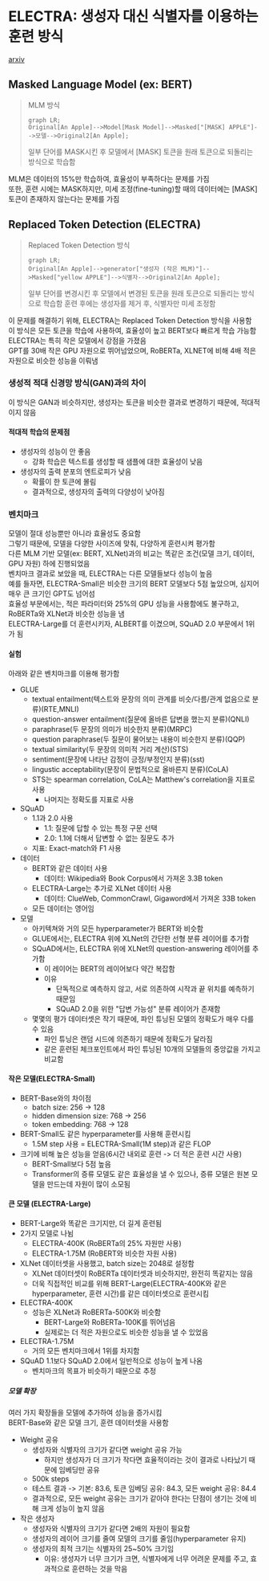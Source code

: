 # ELECTRA: 생성자 대신 식별자를 이용하는 훈련 방식

[arxiv](https://arxiv.org/pdf/2003.10555)

## Masked Language Model (ex: BERT)

> MLM 방식
> ```mermaid
> graph LR;
> Original[An Apple]-->Model[Mask Model]-->Masked["[MASK] APPLE"]-->모델-->Original2[An Apple];
> ```
> 일부 단어를 MASK시킨 후 모델에서 [MASK] 토큰을 원래 토큰으로 되돌리는 방식으로 학습함

MLM은 데이터의 15%만 학습하여, 효율성이 부족하다는 문제를 가짐  
또한, 훈련 시에는 MASK하지만, 미세 조정(fine-tuning)할 때의 데이터에는 [MASK] 토큰이 존재하지 않는다는 문제를 가짐

## Replaced Token Detection (ELECTRA)

> Replaced Token Detection 방식
> ```mermaid
> graph LR;
> Original[An Apple]-->generator["생성자 (작은 MLM)"]-->Masked["yellow APPLE"]-->식별자-->Original2[An Apple];
> ```
> 일부 단어를 변경시킨 후 모델에서 변경된 토큰을 원래 토큰으로 되돌리는 방식으로 학습함
> 훈련 후에는 생성자를 제거 후, 식별자만 미세 조정함

이 문제를 해결하기 위해, ELECTRA는 Replaced Token Detection 방식을 사용함  
이 방식은 모든 토큰을 학습에 사용하여, 효율성이 높고 BERT보다 빠르게 학습 가능함  
ELECTRA는 특히 작은 모델에서 강점을 가졌음  
GPT를 30배 작은 GPU 자원으로 뛰어넘었으며, RoBERTa, XLNET에 비해 4배 적은 자원으로 비슷한 성능을 이뤄냄  

### 생성적 적대 신경망 방식(GAN)과의 차이

이 방식은 GAN과 비슷하지만, 생성자는 토큰을 비슷한 결과로 변경하기 때문에, 적대적이지 않음  

#### 적대적 학습의 문제점

- 생성자의 성능이 안 좋음
  - 강화 학습은 텍스트를 생성할 때 샘플에 대한 효율성이 낮음
- 생성자의 출력 분포의 엔트로피가 낮음
  - 확률이 한 토큰에 몰림
  - 결과적으로, 생성자의 출력의 다양성이 낮아짐

### 벤치마크

모델이 절대 성능뿐만 아니라 효율성도 중요함  
그렇기 때문에, 모델을 다양한 사이즈에 맞춰, 다양하게 훈련시켜 평가함  
다른 MLM 기반 모델(ex: BERT, XLNet)과의 비교는 똑같은 조건(모델 크기, 데이터, GPU 자원) 하에 진행되었음  
벤치마크 결과로 보았을 때, ELECTRA는 다른 모델들보다 성능이 높음  
예를 들자면, ELECTRA-Small은 비슷한 크기의 BERT 모델보다 5점 높았으며, 심지어 매우 큰 크기인 GPT도 넘어섬  
효율성 부문에서는, 적은 파라미터와 25%의 GPU 성능을 사용함에도 불구하고, RoBERTa와 XLNet과 비슷한 성능을 냄  
ELECTRA-Large를 더 훈련시키자, ALBERT를 이겼으며, SQuAD 2.0 부문에서 1위가 됨

#### 실험

아래와 같은 벤치마크를 이용해 평가함
- GLUE
  - textual entailment(텍스트와 문장의 의미 관계를 비슷/다름/관계 없음으로 분류)(RTE,MNLI)
  - question-answer entailment(질문에 올바른 답변을 했는지 분류)(QNLI)
  - paraphrase(두 문장의 의미가 비슷한지 분류)(MRPC)
  - question paraphrase(두 질문이 물어보는 내용이 비슷한지 분류)(QQP)
  - textual similarity(두 문장의 의미적 거리 계산)(STS)
  - sentiment(문장에 나타난 감정이 긍정/부정인지 분류)(sst)
  - lingustic acceptability(문장이 문법적으로 올바른지 분류)(CoLA)
  - STS는 spearman correlation, CoLA는 Matthew's correlation을 지표로 사용
    - 나머지는 정확도를 지표로 사용
- SQuAD
  - 1.1과 2.0 사용
    - 1.1: 질문에 답할 수 있는 특정 구문 선택
    - 2.0: 1.1에 더해서 답변할 수 없는 질문도 추가
  - 지표: Exact-match와 F1 사용
- 데이터
  - BERT와 같은 데이터 사용
    - 데이터: Wikipedia와 Book Corpus에서 가져온 3.3B token
  - ELECTRA-Large는 추가로 XLNet 데이터 사용
    - 데이터: ClueWeb, CommonCrawl, Gigaword에서 가져온 33B token
  - 모든 데이터는 영어임
- 모델
  - 아키텍쳐와 거의 모든 hyperparameter가 BERT와 비슷함
  - GLUE에서는, ELECTRA 위에 XLNet의 간단한 선형 분류 레이어를 추가함
  - SQuAD에서는, ELECTRA 위에 XLNet의 question-answering 레이어를 추가함
    - 이 레이어는 BERT의 레이어보다 약간 복잡함
    - 이유
      - 단독적으로 예측하지 않고, 서로 의존하여 시작과 끝 위치를 예측하기 때문임
      - SQuAD 2.0을 위한 "답변 가능성" 분류 레이어가 존재함
  - 몇몇의 평가 데이터셋은 작기 때문에, 파인 튜닝된 모델의 정확도가 매우 다를 수 있음
    - 파인 튜닝은 랜덤 시드에 의존하기 때문에 정확도가 달라짐
    - 같은 훈련된 체크포인트에서 파인 튜닝된 10개의 모델들의 중앙값을 가지고 비교함

#### 작은 모델(ELECTRA-Small)

- BERT-Base와의 차이점
  - batch size: 256 -> 128
  - hidden dimension size: 768 -> 256
  - token embedding: 768 -> 128
- BERT-Small도 같은 hyperparameter를 사용해 훈련시킴
  - 1.5M step 사용 = ELECTRA-Small(1M step)과 같은 FLOP
- 크기에 비해 높은 성능을 얻음(6시간 내외로 훈련 -> 더 적은 훈련 시간 사용)
  - BERT-Small보다 5점 높음
  - Transformer의 증류 모델도 같은 효율성을 낼 수 있으나, 증류 모델은 원본 모델을 만드는데 자원이 많이 소모됨

#### 큰 모델 (ELECTRA-Large)

- BERT-Large와 똑같은 크기지만, 더 길게 훈련됨
- 2가지 모델로 나뉨
  - ELECTRA-400K (RoBERTa의 25% 자원만 사용)
  - ELECTRA-1.75M (RoBERT와 비슷한 자원 사용)
- XLNet 데이터셋을 사용했고, batch size는 2048로 설정함
  - XLNet 데이터셋이 RoBERTa 데이터셋과 비슷하지만, 완전히 똑같지는 않음
  - 더욱 직접적인 비교를 위해 BERT-Large(ELECTRA-400K와 같은 hyperparameter, 훈련 시간)를 같은 데이터셋으로 훈련시킴
- ELECTRA-400K
  - 성능은 XLNet과 RoBERTa-500K와 비슷함
    - BERT-Large와 RoBERTa-100K를 뛰어넘음
    - 실제로는 더 적은 자원으로도 비슷한 성능을 낼 수 있었음
- ELECTRA-1.75M
  - 거의 모든 벤치마크에서 1위를 차지함
- SQuAD 1.1보다 SQuAD 2.0에서 일반적으로 성능이 높게 나옴
  - 벤치마크의 목표가 비슷하기 때문으로 추정

##### 모델 확장

여러 가지 확장들을 모델에 추가하여 성능을 증가시킴  
BERT-Base와 같은 모델 크기, 훈련 데이터셋을 사용함

- Weight 공유
  - 생성자와 식별자의 크기가 같다면 weight 공유 가능
    - 하지만 생성자가 더 크기가 작다면 효율적이라는 것이 결과로 나타났기 때문에 임베딩만 공유
  - 500k steps
  - 테스트 결과 -> 기본: 83.6, 토큰 임베딩 공유: 84.3, 모든 weight 공유: 84.4
  - 결과적으로, 모든 weight 공유는 크기가 같아야 한다는 단점이 생기는 것에 비해 크게 성능이 높지 않음
- 작은 생성자
  - 생성자와 식별자의 크기가 같다면 2배의 자원이 필요함
  - 생성자의 레이어 크기를 줄여 모델의 크기를 줄임(hyperparameter 유지)
  - 생성자의 최적 크기는 식별자의 25~50% 크기임
    - 이유: 생성자가 너무 크기가 크면, 식별자에게 너무 어려운 문제를 주고, 효과적으로 훈련하는 것을 막음


